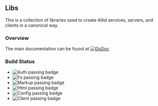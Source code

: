 ## Libs

This is a collection of libraries used to create Altid services, servers, and clients
in a canonical way.

### Overview

The main documentation can be found at [![GoDoc](https://godoc.org/github.com/golang/gddo?status.svg)](https://godoc.org/github.com/altid/libs)

### Build Status
 - ![Auth passing badge](https://github.com/altid/libs/workflows/auth/badge.svg) 
 - ![Fs passing badge](https://github.com/altid/libs/workflows/fs/badge.svg)
 - ![Markup passing badge](https://github.com/altid/libs/workflows/markup/badge.svg)
 - ![Html passing badge](https://github.com/altid/libs/workflows/html/badge.svg)
 - ![Config passing badge](https://github.com/altid/libs/workflows/config/badge.svg)
 - ![Client passing badge](https://github.com/altid/libs/workflows/client/badge.svg)
